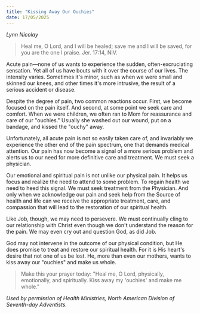 ```yaml
---
title: "Kissing Away Our Ouchies"
date: 17/05/2025
---
```


_Lynn Nicolay_

> <p></p>
> Heal me, O Lord, and I will be healed; save me and I will be saved, for you are the one I praise. Jer. 17:14, NIV.

Acute pain—none of us wants to experience the sudden, often-excruciating sensation. Yet all of us have bouts with it over the course of our lives. The intensity varies. Sometimes it's minor, such as when we were small and skinned our knees, and other times it's more intrusive, the result of a serious accident or disease.

Despite the degree of pain, two common reactions occur. First, we become focused on the pain itself. And second, at some point we seek care and comfort. When we were children, we often ran to Mom for reassurance and care of our "ouchies." Usually she washed out our wound, put on a bandage, and kissed the "ouchy" away.

Unfortunately, all acute pain is not so easily taken care of, and invariably we experience the other end of the pain spectrum, one that demands medical attention. Our pain has now become a signal of a more serious problem and alerts us to our need for more definitive care and treatment. We must seek a physician.

Our emotional and spiritual pain is not unlike our physical pain. It helps us focus and realize the need to attend to some problem. To regain health we need to heed this signal. We must seek treatment from the Physician. And only when we acknowledge our pain and seek help from the Source of health and life can we receive the appropriate treatment, care, and compassion that will lead to the restoration of our spiritual health.

Like Job, though, we may need to persevere. We must continually cling to our relationship with Christ even though we don't understand the reason for the pain. We may even cry out and question God, as did Job.

God may not intervene in the outcome of our physical condition, but He does promise to treat and restore our spiritual health. For it is His heart's desire that not one of us be lost. He, more than even our mothers, wants to kiss away our "ouchies" and make us whole.

> <callout></callout>
> Make this your prayer today: "Heal me, O Lord, physically, emotionally, and spiritually. Kiss away my 'ouchies' and make me whole."

_Used by permission of Health Ministries, North American Division of Seventh-day Adventists._